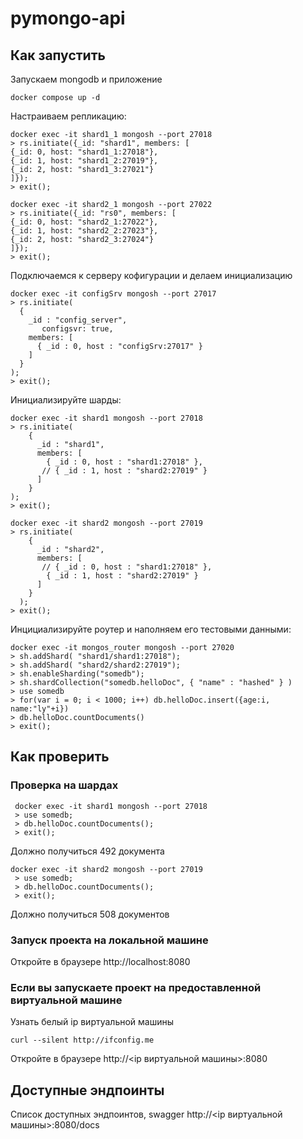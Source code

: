 # pymongo-api

## Как запустить

Запускаем mongodb и приложение

```shell
docker compose up -d
```

Настраиваем репликацию:
```shell
docker exec -it shard1_1 mongosh --port 27018
> rs.initiate({_id: "shard1", members: [
{_id: 0, host: "shard1_1:27018"},
{_id: 1, host: "shard1_2:27019"},
{_id: 2, host: "shard1_3:27021"}
]});
> exit();
```

```shell
docker exec -it shard2_1 mongosh --port 27022
> rs.initiate({_id: "rs0", members: [
{_id: 0, host: "shard2_1:27022"},
{_id: 1, host: "shard2_2:27023"},
{_id: 2, host: "shard2_3:27024"}
]});
> exit();
```

Подключаемся к серверу кофигурации и делаем инициализацию

```shell
docker exec -it configSrv mongosh --port 27017
> rs.initiate(
  {
    _id : "config_server",
       configsvr: true,
    members: [
      { _id : 0, host : "configSrv:27017" }
    ]
  }
);
> exit(); 
```

Инициализируйте шарды:
```shell
docker exec -it shard1 mongosh --port 27018
> rs.initiate(
    {
      _id : "shard1",
      members: [
        { _id : 0, host : "shard1:27018" },
       // { _id : 1, host : "shard2:27019" }
      ]
    }
);
> exit();
```

```shell
docker exec -it shard2 mongosh --port 27019
> rs.initiate(
    {
      _id : "shard2",
      members: [
       // { _id : 0, host : "shard1:27018" },
        { _id : 1, host : "shard2:27019" }
      ]
    }
  );
> exit();
```


Инцициализируйте роутер и наполняем его тестовыми данными:
```shell
docker exec -it mongos_router mongosh --port 27020
> sh.addShard( "shard1/shard1:27018");
> sh.addShard( "shard2/shard2:27019");
> sh.enableSharding("somedb");
> sh.shardCollection("somedb.helloDoc", { "name" : "hashed" } )
> use somedb
> for(var i = 0; i < 1000; i++) db.helloDoc.insert({age:i, name:"ly"+i})
> db.helloDoc.countDocuments() 
> exit(); 
```

## Как проверить

### Проверка на шардах
```shell
 docker exec -it shard1 mongosh --port 27018
 > use somedb;
 > db.helloDoc.countDocuments();
 > exit(); 
```
Должно получиться 492 документа

```shell
docker exec -it shard2 mongosh --port 27019
 > use somedb;
 > db.helloDoc.countDocuments();
 > exit(); 
```
Должно получиться 508 документов

### Запуск проекта на локальной машине

Откройте в браузере http://localhost:8080

### Если вы запускаете проект на предоставленной виртуальной машине

Узнать белый ip виртуальной машины

```shell
curl --silent http://ifconfig.me
```

Откройте в браузере http://<ip виртуальной машины>:8080

## Доступные эндпоинты

Список доступных эндпоинтов, swagger http://<ip виртуальной машины>:8080/docs